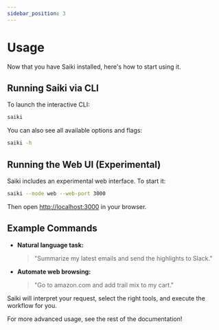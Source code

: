 ```yaml
---
sidebar_position: 3
---
```


# Usage

Now that you have Saiki installed, here's how to start using it.

## Running Saiki via CLI

To launch the interactive CLI:

```bash
saiki
```

You can also see all available options and flags:

```bash
saiki -h
```

## Running the Web UI (Experimental)

Saiki includes an experimental web interface. To start it:

```bash
saiki --mode web --web-port 3000
```

Then open [http://localhost:3000](http://localhost:3000) in your browser.

## Example Commands

- **Natural language task:**
  > "Summarize my latest emails and send the highlights to Slack."
- **Automate web browsing:**
  > "Go to amazon.com and add trail mix to my cart."

Saiki will interpret your request, select the right tools, and execute the workflow for you.

For more advanced usage, see the rest of the documentation! 